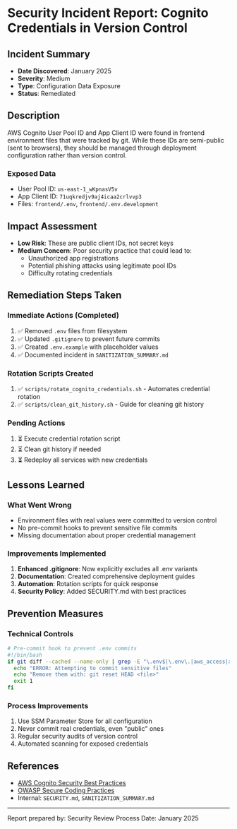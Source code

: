 # Security Incident Report: Cognito Credentials in Version Control

## Incident Summary
- **Date Discovered**: January 2025
- **Severity**: Medium
- **Type**: Configuration Data Exposure
- **Status**: Remediated

## Description
AWS Cognito User Pool ID and App Client ID were found in frontend environment files that were tracked by git. While these IDs are semi-public (sent to browsers), they should be managed through deployment configuration rather than version control.

### Exposed Data
- User Pool ID: `us-east-1_wKpnasV5v`
- App Client ID: `71uqkredjv9aj4icaa2crlvvp3`
- Files: `frontend/.env`, `frontend/.env.development`

## Impact Assessment
- **Low Risk**: These are public client IDs, not secret keys
- **Medium Concern**: Poor security practice that could lead to:
  - Unauthorized app registrations
  - Potential phishing attacks using legitimate pool IDs
  - Difficulty rotating credentials

## Remediation Steps Taken

### Immediate Actions (Completed)
1. ✅ Removed `.env` files from filesystem
2. ✅ Updated `.gitignore` to prevent future commits
3. ✅ Created `.env.example` with placeholder values
4. ✅ Documented incident in `SANITIZATION_SUMMARY.md`

### Rotation Scripts Created
1. ✅ `scripts/rotate_cognito_credentials.sh` - Automates credential rotation
2. ✅ `scripts/clean_git_history.sh` - Guide for cleaning git history

### Pending Actions
1. ⏳ Execute credential rotation script
2. ⏳ Clean git history if needed
3. ⏳ Redeploy all services with new credentials

## Lessons Learned

### What Went Wrong
- Environment files with real values were committed to version control
- No pre-commit hooks to prevent sensitive file commits
- Missing documentation about proper credential management

### Improvements Implemented
1. **Enhanced .gitignore**: Now explicitly excludes all .env variants
2. **Documentation**: Created comprehensive deployment guides
3. **Automation**: Rotation scripts for quick response
4. **Security Policy**: Added SECURITY.md with best practices

## Prevention Measures

### Technical Controls
```bash
# Pre-commit hook to prevent .env commits
#!/bin/bash
if git diff --cached --name-only | grep -E "\.env$|\.env\.|aws_access|aws_secret|api_key|private_key"; then
  echo "ERROR: Attempting to commit sensitive files"
  echo "Remove them with: git reset HEAD <file>"
  exit 1
fi
```

### Process Improvements
1. Use SSM Parameter Store for all configuration
2. Never commit real credentials, even "public" ones
3. Regular security audits of version control
4. Automated scanning for exposed credentials

## References
- [AWS Cognito Security Best Practices](https://docs.aws.amazon.com/cognito/latest/developerguide/security-best-practices.html)
- [OWASP Secure Coding Practices](https://owasp.org/www-project-secure-coding-practices-quick-reference-guide/)
- Internal: `SECURITY.md`, `SANITIZATION_SUMMARY.md`

---
Report prepared by: Security Review Process
Date: January 2025